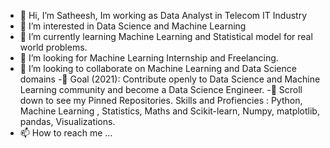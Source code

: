 - 👋 Hi, I’m Satheesh, Im working as Data Analyst in Telecom IT Industry
- 👀 I’m interested in Data Science and Machine Learning
- 🌱 I’m currently learning Machine Learning and Statistical model for real world problems.
- 💞️ I’m looking for Machine Learning Internship and Freelancing.
- 💞️ I’m looking to collaborate on  Machine Learning and Data Science domains
-🎯 Goal (2021): Contribute openly to Data Science and Machine Learning community and become a Data Science Engineer.
-📌 Scroll down to see my Pinned Repositories.
Skills and Profiencies :
Python, Machine Learning , Statistics, Maths and Scikit-learn, Numpy, matplotlib, pandas, Visualizations.
- 📫 How to reach me ...

<!---
Satheesh2312/Satheesh2312 is a ✨ special ✨ repository because its `README.md` (this file) appears on your GitHub profile.
You can click the Preview link to take a look at your changes.
--->
